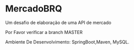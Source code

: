# MercadoBRQ
Um desafio de elaboração de uma API de mercado 

Por Favor verificar a branch MASTER 

Ambiente De Desenvolvimento: SpringBoot,Maven, MySQL. 
